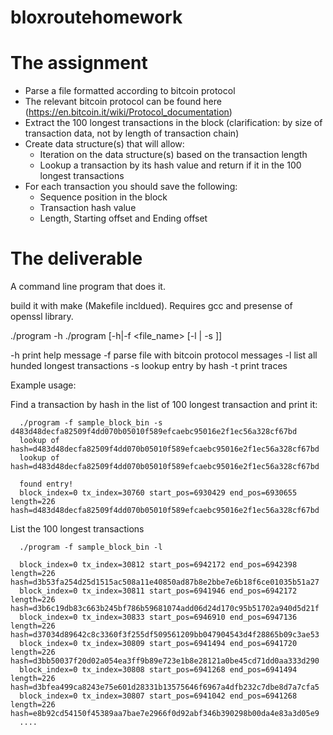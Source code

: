 # bloxroutehomework

The assignment
==============

* Parse a file formatted according to bitcoin protocol
* The relevant bitcoin protocol can be found here (https://en.bitcoin.it/wiki/Protocol_documentation)
* Extract the 100 longest transactions in the block (clarification: by size of transaction data, not by length of transaction chain)
* Create data structure(s) that will allow:
  - Iteration on the data structure(s) based on the transaction length
  - Lookup a transaction by its hash value and return if it in the 100 longest transactions
* For each transaction you should save the following:
  - Sequence position in the block
  - Transaction hash value
  - Length, Starting offset and Ending offset


The deliverable
===============

A command line program that does it.

build it with make (Makefile incldued). Requires gcc and presense of openssl library.

  ./program -h
  ./program [-h|-f <file_name> [-l | -s <hash>]]

   -h        print help message
   -f <file> parse file with bitcoin protocol messages
   -l        list all hunded longest transactions
   -s <hash> lookup entry by hash
   -t        print traces

Example usage:

Find a transaction by hash in the list of 100 longest transaction and print it:
```
  ./program -f sample_block_bin -s d483d48decfa82509f4dd070b05010f589efcaebc95016e2f1ec56a328cf67bd 
  lookup of hash=d483d48decfa82509f4dd070b05010f589efcaebc95016e2f1ec56a328cf67bd
  lookup of hash=d483d48decfa82509f4dd070b05010f589efcaebc95016e2f1ec56a328cf67bd

  found entry!
  block_index=0 tx_index=30760 start_pos=6930429 end_pos=6930655 length=226 hash=d483d48decfa82509f4dd070b05010f589efcaebc95016e2f1ec56a328cf67bd
```
List the 100 longest transactions
```
  ./program -f sample_block_bin -l

  block_index=0 tx_index=30812 start_pos=6942172 end_pos=6942398 length=226 hash=d3b53fa254d25d1515ac508a11e40850ad87b8e2bbe7e6b18f6ce01035b51a27
  block_index=0 tx_index=30811 start_pos=6941946 end_pos=6942172 length=226 hash=d3b6c19db83c663b245bf786b59681074add06d24d170c95b51702a940d5d21f
  block_index=0 tx_index=30833 start_pos=6946910 end_pos=6947136 length=226 hash=d37034d89642c8c3360f3f255df509561209bb047904543d4f28865b09c3ae53
  block_index=0 tx_index=30809 start_pos=6941494 end_pos=6941720 length=226 hash=d3bb50037f20d02a054ea3ff9b89e723e1b8e28121a0be45cd71dd0aa333d290
  block_index=0 tx_index=30808 start_pos=6941268 end_pos=6941494 length=226 hash=d3bfea499ca8243e75e601d28331b13575646f6967a4dfb232c7dbe8d7a7cfa5
  block_index=0 tx_index=30807 start_pos=6941042 end_pos=6941268 length=226 hash=e8b92cd54150f45389aa7bae7e2966f0d92abf346b390298b00da4e83a3d05e9
  ....
```
